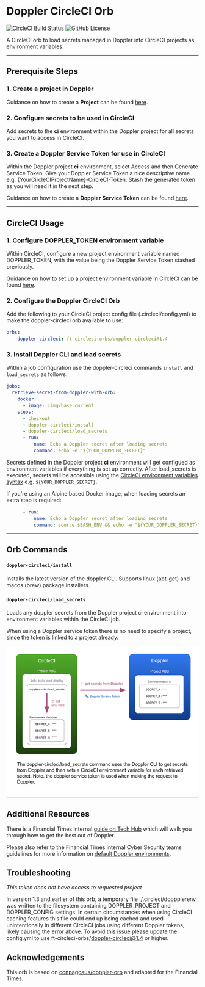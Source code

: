 # Doppler CircleCI Orb

[![CircleCI Build Status](https://circleci.com/gh/ft-circleci-orbs/doppler-circleci-orb.svg?style=shield&circle-token=c8aa8d7154df9de48a98c5231042bff7952b5fce)](https://circleci.com/gh/ft-circleci-orbs/doppler-circleci-orb) [![GitHub License](https://img.shields.io/badge/license-MIT-lightgrey.svg)](https://raw.githubusercontent.com/ft-circleci-orbs/doppler-circleci-orb/master/LICENSE)

A CircleCI orb to load secrets managed in Doppler into CircleCI projects as environment variables.

---

## Prerequisite Steps

### 1. Create a project in Doppler

Guidance on how to create a **Project** can be found [here](https://docs.doppler.com/docs/create-project#create-a-project).

### 2. Configure secrets to be used in CircleCI

Add secrets to the **ci** environment within the Doppler project for all secrets you want to access in CircleCI.

### 3. Create a Doppler Service Token for use in CircleCI

Within the Doppler project **ci** environment, select Access and then Generate Service Token.  Give your Doppler Service Token a nice descriptive name e.g. {YourCircleCIProjectName}-CircleCI-Token. Stash the generated token as you will need it in the next step.

Guidance on how to create a **Doppler Service Token** can be found [here](https://docs.doppler.com/docs/service-tokens#creating-service-tokens).

---

## CircleCI Usage

### 1. Configure DOPPLER_TOKEN environment variable

Within CircleCI, configure a new project environment variable named DOPPLER_TOKEN, with the value being the Doppler Service Token stashed previously.

Guidance on how to set up a project environment variable in CircleCI can be found [here](https://circleci.com/docs/set-environment-variable/#set-an-environment-variable-in-a-project).

### 2. Configure the Doppler CircleCI Orb

Add the following to your CircleCI project config file (.circleci/config.yml) to make the doppler-circleci orb available to use:

```yml
orbs:
    doppler-circleci: ft-circleci-orbs/doppler-circleci@1.4
```

### 3. Install Doppler CLI and load secrets

Within a job configuration use the doppler-circleci commands ```install``` and ```load_secrets``` as follows:

```yml
jobs:
  retrieve-secret-from-doppler-with-orb:
    docker:
      - image: cimg/base:current
    steps:
      - checkout
      - doppler-circleci/install
      - doppler-circleci/load_secrets
      - run:
          name: Echo a Doppler secret after loading secrets
          command: echo -e "${YOUR_DOPPLER_SECRET}"
```

Secrets defined in the Doppler project **ci** environment will get configued as environment variables if everything is set up correctly. After load_secrets is executed, secrets will be accesible using the [CircleCI environment variables syntax](https://circleci.com/docs/env-vars/) e.g. ```${YOUR_DOPPLER_SECRET}```.

If you're using an Alpine based Docker image, when loading secrets an extra step is required:

```yml
      - run:
          name: Echo a Doppler secret after loading secrets
          command: source $BASH_ENV && echo -e "${YOUR_DOPPLER_SECRET}"
```

---

## Orb Commands

#### `doppler-circleci/install`

Installs the latest version of the doppler CLI. Supports linux (apt-get) and macos (brew) package installers.

#### `doppler-circleci/load_secrets`

Loads any doppler secrets from the Doppler project ci environment into environment variables within the CircleCI job.

When using a Doppler service token there is no need to specify a project, since the token is linked to a project already.

![The doppler-circleci/load_secrets command uses the Doppler CLI to get secrets from Doppler and then sets a CircleCI environment variables for each retrieved secret. Note, the Doppler service token is used when making the request to Doppler](./load_secrets.png)

---

## Additional Resources

There is a Financial Times internal [guide on Tech Hub](https://tech.in.ft.com/tech-topics/secrets-management/doppler/guide) which will walk you through how to get the best out of Doppler.

Please also refer to the Financial Times internal Cyber Security teams guidelines for more information on [default Doppler environments](https://tech.in.ft.com/tech-topics/secrets-management/doppler/guide#using-the-default-environments).

## Troubleshooting

*This token does not have access to requested project* 

In version 1.3 and earlier of this orb, a temporary file ./.circleci/doppplerenv was written to the filesystem containing DOPPLER_PROJECT and DOPPLER_CONFIG settings. In certain circumstances when using CircleCI caching features this file could end up being cached and used unintentionally in different CircleCI jobs using different Doppler tokens, likely causing the error above. To avoid this issue please update the config.yml to use ft-circleci-orbs/doppler-circleci@1.4 or higher. 

## Acknowledgements

This orb is based on [conpagoaus/doppler-orb](https://github.com/conpagoaus/doppler-orb) and adapted for the Financial Times.
